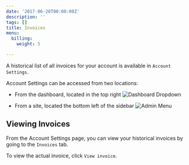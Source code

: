 ```yaml
---
date: '2017-06-28T00:00:00Z'
description: ''
tags: []
title: Invoices
menu:
  billing:
    weight: 5

---
```



A historical list of all invoices for your account is available in `Account Settings`.

Account Settings can be accessed from two locations:

* From the dashboard, located in the top right <img src="/docs/assets/images/billing_account_dropdown.png" alt="Dashboard Dropdown" draggable="true" data-bukket-ext-bukket-draggable="true">

* From a site, located the bottom left of the sidebar <img src="/docs/assets/images/billing_account_menu.png" alt="Admin Menu" draggable="true" data-bukket-ext-bukket-draggable="true">

## Viewing Invoices

From the Account Settings page, you can view your historical invoices by going to the `Invoices` tab.

To view the actual invoice, click `View invoice`.